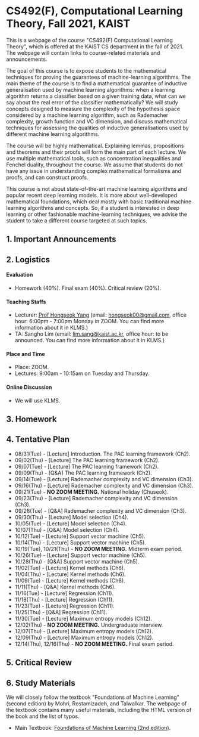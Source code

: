# CS492(F), Computational Learning Theory, Fall 2021, KAIST

This is a webpage of the course "CS492(F) Computational Learning Theory", which is offered at the KAIST CS department in the fall of 2021. The webpage will contain links to course-related materials and announcements.

The goal of this course is to expose students to the mathematical techniques for proving the guarantees of machine-learning algorithms. The main theme of the course is to find a mathematical guarantee of inductive generalisation used by machine learning algorithms: when a learning algorithm returns a classifier based on a given training data, what can we say about the real error of the classifier mathematically? We will study concepts designed to measure the complexity of the hypothesis space considered by a machine learning algorithm, such as Rademacher complexity, growth function and VC dimension, and discuss mathematical techniques for assessing the qualities of inductive generalisations used by different machine learning algorithms.

The course will be highly mathematical. Explaining lemmas, propositions and theorems and their proofs will form the main part of each lecture. We use multiple mathematical tools, such as concentration inequalities and Fenchel duality, throughout the course. We assume that students do not have any issue in understanding complex mathematical formalisms and proofs, and can construct proofs.

This course is not about state-of-the-art machine learning algorithms and popular recent deep learning models. It is more about well-developed mathematical foundations, which deal mostly with basic traditional machine learning algorithms and concepts. So, if a student is interested in deep learning or other fashionable machine-learning techniques, we advise the student to take a different course targeted at such topics.

## 1. Important Announcements

## 2. Logistics

#### Evaluation

* Homework (40%). Final exam (40%). Critical review (20%).

#### Teaching Staffs

* Lecturer: [Prof Hongseok Yang](https://cs.kaist.ac.kr/people/view?idx=552&kind=faculty&menu=160) (email: hongseok00@gmail.com, office hour: 6:00pm - 7:00pm Monday in ZOOM. You can find more information about it in KLMS.)
* TA: Sangho Lim (email: lim.sang@kaist.ac.kr, office hour: to be announced. You can find more information about it in KLMS.)

#### Place and Time

* Place: ZOOM.
* Lectures: 9:00am - 10:15am on Tuesday and Thursday.

#### Online Discussion

* We will use KLMS.

## 3. Homework

## 4. Tentative Plan

* 08/31(Tue) - [Lecture] Introduction. The PAC learning framework (Ch2).
* 09/02(Thu) - [Lecture] The PAC learning framework (Ch2).
* 09/07(Tue) - [Lecture] The PAC learning framework (Ch2).
* 09/09(Thu) - [Q&A] The PAC learning framework (Ch2).
* 09/14(Tue) - [Lecture] Rademacher complexity and VC dimension (Ch3).
* 09/16(Thu) - [Lecture] Rademacher complexity and VC dimension (Ch3).
* 09/21(Tue) - __**NO ZOOM MEETING.**__ National holiday (Chuseok).
* 09/23(Thu) - [Lecture] Rademacher complexity and VC dimension (Ch3).
* 09/28(Tue) - [Q&A] Rademacher complexity and VC dimension (Ch3).
* 09/30(Thu) - [Lecture] Model selection (Ch4).
* 10/05(Tue) - [Lecture] Model selection (Ch4).
* 10/07(Thu) - [Q&A] Model selection (Ch4).
* 10/12(Tue) - [Lecture] Support vector machine (Ch5).
* 10/14(Thu) - [Lecture] Support vector machine (Ch5).
* 10/19(Tue), 10/21(Thu) - __**NO ZOOM MEETING.**__ Midterm exam period.
* 10/26(Tue) - [Lecture] Support vector machine (Ch5).
* 10/28(Thu) - [Q&A] Support vector machine (Ch5).
* 11/02(Tue) - [Lecture] Kernel methods (Ch6).
* 11/04(Thu) - [Lecture] Kernel methods (Ch6).
* 11/09(Tue) - [Lecture] Kernel methods (Ch6).
* 11/11(Thu) - [Q&A] Kernel methods (Ch6).
* 11/16(Tue) - [Lecture] Regression (Ch11).
* 11/18(Thu) - [Lecture] Regression (Ch11).
* 11/23(Tue) - [Lecture] Regression (Ch11).
* 11/25(Thu) - [Q&A] Regression (Ch11).
* 11/30(Tue) - [Lecture] Maximum entropy models (Ch12).
* 12/02(Thu) - __**NO ZOOM MEETING.**__ Undergraduate interview.
* 12/07(Thu) - [Lecture] Maximum entropy models (Ch12).
* 12/09(Thu) - [Lecture] Maximum entropy models (Ch12).
* 12/14(Thu), 12/16(Thu) - __**NO ZOOM MEETING.**__ Final exam period.

## 5. Critical Review

## 6. Study Materials

We will closely follow the textbook "Foundations of Machine Learning" (second edition) by Mohri, Rostamizadeh, and Talwalkar. The webpage of the textbook contains many useful materials, including the HTML version of the book and the list of typos.

* Main Textbook: [Foundations of Machine Learning (2nd edition)](https://cs.nyu.edu/~mohri/mlbook/).

